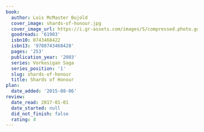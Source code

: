 ```yaml
---
book:
  author: Lois McMaster Bujold
  cover_image: shards-of-honour.jpg
  cover_image_url: https://i.gr-assets.com/images/S/compressed.photo.goodreads.com/books/1392767899l/61903._SY160_.jpg
  goodreads: '61903'
  isbn10: 0743468422
  isbn13: '9780743468428'
  pages: '253'
  publication_year: '2003'
  series: Vorkosigan Saga
  series_position: '1'
  slug: shards-of-honour
  title: Shards of Honour
plan:
  date_added: '2015-08-06'
review:
  date_read: 2017-01-01
  date_started: null
  did_not_finish: false
  rating: 4
---
```

